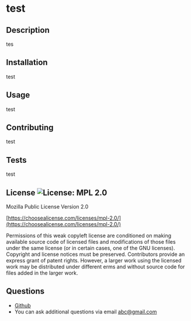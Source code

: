 # test


## Description
tes


## Installation
test


## Usage
test


## Contributing
test


## Tests
test


## License ![License: MPL 2.0](https://img.shields.io/badge/License-MPL_2.0-brightgreen.svg)
Mozilla Public License Version 2.0

[https://choosealicense.com/licenses/mpl-2.0/](https://choosealicense.com/licenses/mpl-2.0/)

Permissions of this weak copyleft license are conditioned on making available source code of licensed files and modifications of those files under the same license (or in certain cases, one of the GNU licenses). Copyright and license notices must be preserved. Contributors provide an express grant of patent rights. However, a larger work using the licensed work may be distributed under different erms and without source code for files added in the larger work.


## Questions
 - [Github](https://www.github.com/BranBao1995)
 - You can ask additional questions via email [abc@gmail.com](abc@gmail.com)

